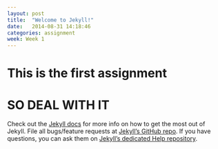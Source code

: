 ```yaml
---
layout: post
title:  "Welcome to Jekyll!"
date:   2014-08-31 14:18:46
categories: assignment
week: Week 1
---
```

# This is the first assignment

# SO DEAL WITH IT

Check out the [Jekyll docs][jekyll] for more info on how to get the most out of Jekyll. File all bugs/feature requests at [Jekyll’s GitHub repo][jekyll-gh]. If you have questions, you can ask them on [Jekyll’s dedicated Help repository][jekyll-help].

[jekyll]:      http://jekyllrb.com
[jekyll-gh]:   https://github.com/jekyll/jekyll
[jekyll-help]: https://github.com/jekyll/jekyll-help
